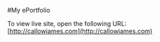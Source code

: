#My ePortfolio

To view live site, open the following URL:  
[http://callowjames.com](http://callowjames.com)  
